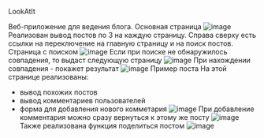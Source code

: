 LookAtIt

Веб-приложение для ведения блога.
Основная страница
![image](https://github.com/Bardylion/test/assets/140003063/94583a6b-3fd2-462b-958b-e84051cc5ddd)
Реализован вывод постов по 3 на каждую страницу.
Справа сверху есть ссылки на переключение на главную страницу и на поиск постов.
Страница с поиском
![image](https://github.com/Bardylion/test/assets/140003063/f3b7e3ff-9282-4e6f-9497-42dcd8eb6263)
Если при поиске не обнаружилось совпадения, то выдаст следующую страницу
![image](https://github.com/Bardylion/test/assets/140003063/b9c3d4ae-5404-4d43-ab63-20a31fd50bc9)
При нахождении совпадения - покажет результат
![image](https://github.com/Bardylion/test/assets/140003063/59494b14-3e85-4ac1-89db-ae8cf48d79f0)
Пример поста
На этой странице реализованы:
- вывод похожих постов
- вывод комментариев пользователей
- форма для добавления нового комметария
![image](https://github.com/Bardylion/test/assets/140003063/75d9f938-999d-4e9c-b8ee-4a62c2a99227)
При добавление комментария можно сразу вернуться к этому же посту
![image](https://github.com/Bardylion/test/assets/140003063/9367ca81-9cbb-4852-b044-d2349577aafe)
Также реализована функция поделиться постом
![image](https://github.com/Bardylion/test/assets/140003063/a2f4967d-63c5-4c01-af81-574db73140a1)
